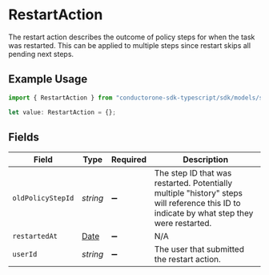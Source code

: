 # RestartAction

The restart action describes the outcome of policy steps for when the task was restarted. This can be applied to multiple steps since restart skips all pending next steps.

## Example Usage

```typescript
import { RestartAction } from "conductorone-sdk-typescript/sdk/models/shared";

let value: RestartAction = {};
```

## Fields

| Field                                                                                                                                     | Type                                                                                                                                      | Required                                                                                                                                  | Description                                                                                                                               |
| ----------------------------------------------------------------------------------------------------------------------------------------- | ----------------------------------------------------------------------------------------------------------------------------------------- | ----------------------------------------------------------------------------------------------------------------------------------------- | ----------------------------------------------------------------------------------------------------------------------------------------- |
| `oldPolicyStepId`                                                                                                                         | *string*                                                                                                                                  | :heavy_minus_sign:                                                                                                                        | The step ID that was restarted. Potentially multiple "history" steps will reference this ID to indicate by what step they were restarted. |
| `restartedAt`                                                                                                                             | [Date](https://developer.mozilla.org/en-US/docs/Web/JavaScript/Reference/Global_Objects/Date)                                             | :heavy_minus_sign:                                                                                                                        | N/A                                                                                                                                       |
| `userId`                                                                                                                                  | *string*                                                                                                                                  | :heavy_minus_sign:                                                                                                                        | The user that submitted the restart action.                                                                                               |